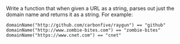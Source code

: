 Write a function that when given a URL as a string, parses out just the domain name and returns it as a string. For example:

```
domainName("http://github.com/carbonfive/raygun") == "github"
domainName("http://www.zombie-bites.com") == "zombie-bites"
domainName("https://www.cnet.com") == "cnet"
```
